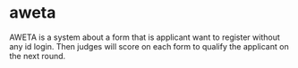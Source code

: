 # aweta
AWETA is a system about a form that is applicant want to register without any id login. Then judges will score on each form to qualify the applicant on the next round.
